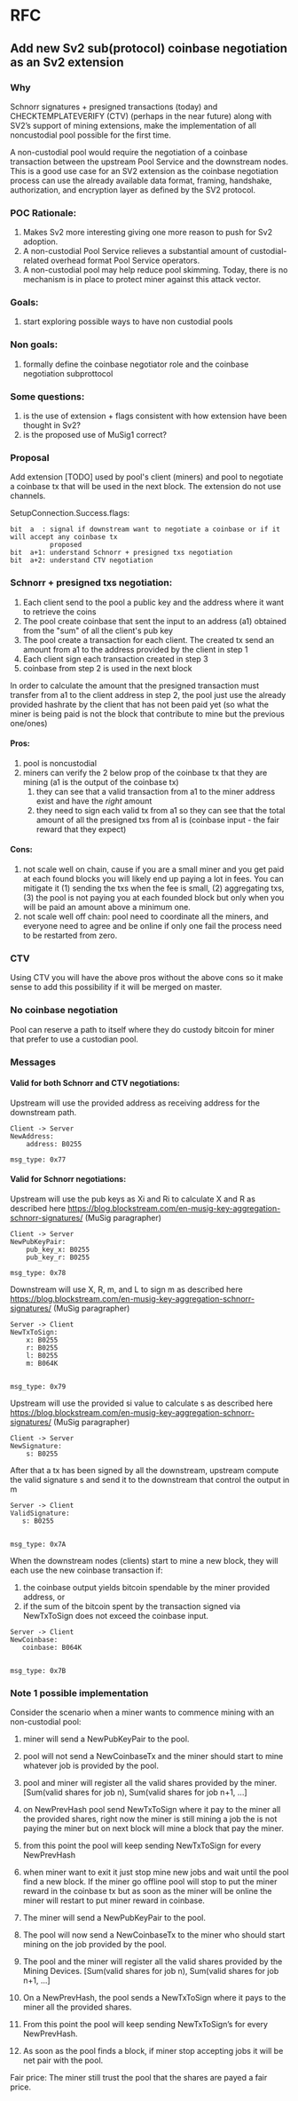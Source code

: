 # RFC

## Add new Sv2 sub(protocol) coinbase negotiation as an Sv2 extension

### Why
Schnorr signatures + presigned transactions (today) and CHECKTEMPLATEVERIFY (CTV) (perhaps in the 
near future) along with SV2’s support of mining extensions, make the implementation of all
noncustodial pool possible for the first time.

A non-custodial pool would require the negotiation of a coinbase transaction between the upstream 
Pool Service and the downstream nodes. This is a good use case for an SV2 extension as the coinbase
negotiation process can use the already available data format, framing, handshake, authorization,
and encryption layer as defined by the SV2 protocol.


### POC Rationale:
1. Makes Sv2 more interesting giving one more reason to push for Sv2 adoption.
2. A non-custodial Pool Service relieves a substantial amount of custodial-related overhead format
   Pool Service operators.
3. A non-custodial pool may help reduce pool skimming. Today, there is no mechanism is in place to
   protect miner against this attack vector.

### Goals:
1. start exploring possible ways to have non custodial pools

### Non goals:
1. formally define the coinbase negotiator role and the coinbase negotiation subprottocol

### Some questions:
1. is the use of extension + flags consistent with how extension have been thought in Sv2?
2. is the proposed use of MuSig1 correct?

### Proposal
Add extension [TODO] used by pool's client (miners) and pool to negotiate a coinbase tx that will be
used in the next block. The extension do not use channels.

SetupConnection.Success.flags:
```
bit  a  : signal if downstream want to negotiate a coinbase or if it will accept any coinbase tx
          proposed
bit  a+1: understand Schnorr + presigned txs negotiation
bit  a+2: understand CTV negotiation 
```

### Schnorr + presigned txs negotiation:
1. Each client send to the pool a public key and the address where it want to retrieve the coins
2. The pool create coinbase that sent the input to an address (a1) obtained from the "sum" of all
   the client's pub key
3. The pool create a transaction for each client. The created tx send an amount from a1 to the address
   provided by the client in step 1
4. Each client sign each transaction created in step 3
5. coinbase from step 2 is used in the next block

In order to calculate the amount that the presigned transaction must transfer from a1 to the client
address in step 2, the pool just use the already provided hashrate by the client that has not been
paid yet (so what the miner is being paid is not the block that contribute to mine but the previous
one/ones)

#### Pros:
1. pool is noncustodial
2. miners can verify the 2 below prop of the coinbase tx that they are mining (a1 is the output of the coinbase tx)
    1. they can see that a valid transaction from a1 to the miner address exist and have the *right*
       amount
    2. they need to sign each valid tx from a1 so they can see that the total amount of all the
       presigned txs from a1 is (coinbase input - the fair reward that they expect)

#### Cons:
1. not scale  well on chain, cause if you are a small miner and you get paid at each found
   blocks you will likely end up paying a lot in fees. You can mitigate it (1) sending the txs when the
   fee is small, (2) aggregating txs, (3) the pool is not paying you at each founded block but only
   when you will be paid an amount above a minimum one.
2. not scale well off chain: pool need to coordinate all the miners, and everyone need to agree and be
   online if only one fail the process need to be restarted from zero.

### CTV
Using CTV you will have the above pros without the above cons so it make sense to add this
possibility if it will be merged on master.

### No coinbase negotiation
Pool can reserve a path to itself where they do custody bitcoin for miner that prefer to use a custodian pool.

### Messages

#### Valid for both Schnorr and CTV negotiations:

Upstream will use the provided address as receiving address for the downstream path.
```
Client -> Server
NewAddress:
    address: B0255
    
msg_type: 0x77
```

#### Valid for Schnorr negotiations:


Upstream will use the pub keys as Xi and Ri to calculate X and R as described here
https://blog.blockstream.com/en-musig-key-aggregation-schnorr-signatures/ (MuSig paragrapher)
```
Client -> Server
NewPubKeyPair:
    pub_key_x: B0255
    pub_key_r: B0255

msg_type: 0x78
```



Downstream will use X, R, m, and L to sign m as described here
https://blog.blockstream.com/en-musig-key-aggregation-schnorr-signatures/ (MuSig paragrapher)
```
Server -> Client
NewTxToSign:
    x: B0255
    r: B0255
    l: B0255
    m: B064K


msg_type: 0x79
```


Upstream will use the provided si value to calculate s as described here
https://blog.blockstream.com/en-musig-key-aggregation-schnorr-signatures/ (MuSig paragrapher)
```
Client -> Server
NewSignature:
    s: B0255
```


After that a tx has been signed by all the downstream, upstream compute the valid signature s and
send it to the downstream that control the output in m
```
Server -> Client
ValidSignature:
   s: B0255


msg_type: 0x7A
```



When the downstream nodes (clients) start to mine a new block, they will each use the new coinbase
transaction if:
1. the coinbase output yields bitcoin spendable by the miner provided address, or
2. if the sum of the bitcoin spent by the transaction signed via NewTxToSign does not exceed the
   coinbase input.
```
Server -> Client
NewCoinbase:
   coinbase: B064K


msg_type: 0x7B
```


### Note 1 possible implementation
Consider the scenario when a miner wants to commence mining with an non-custodial pool:
1. miner will send a NewPubKeyPair to the pool.
2. pool will not send a NewCoinbaseTx and the miner should start to mine whatever job is provided
   by the pool.
3. pool and miner will register all the valid shares provided by the miner.
   [Sum(valid shares for job n), Sum(valid shares for job n+1, ...]
4. on NewPrevHash pool send NewTxToSign where it pay to the miner all the provided shares, right now
   the miner is still mining a job the is not paying the miner but on next block will mine a block
   that pay the miner.
5. from this point the pool will keep sending NewTxToSign for every NewPrevHash
6. when miner want to exit it just stop mine new jobs and  wait until the pool find a new block. If the miner go offline pool will stop to put the miner reward in the coinbase tx but as soon as the miner will be online the miner will restart to put miner reward in coinbase.



1. The miner will send a NewPubKeyPair to the pool.
2. The pool will now send a NewCoinbaseTx to the miner who should start mining on the job provided
   by the pool.
3. The pool and the miner will register all the valid shares provided by the Mining Devices.
   [Sum(valid shares for job n), Sum(valid shares for job n+1, ...]
4. On a NewPrevHash, the pool sends a NewTxToSign where it pays to the miner all the provided
   shares.
5. From this point the pool will keep sending NewTxToSign’s for every NewPrevHash.
6. As soon as the pool finds a block, if miner stop accepting jobs it will be net pair with the
   pool.



Fair price:
The miner still trust the pool that the shares are payed a fair price.
